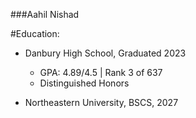 ###Aahil Nishad

#Education: 

- Danbury High School, Graduated 2023
    - GPA: 4.89/4.5 | Rank 3 of 637
    - Distinguished Honors

- Northeastern University, BSCS, 2027

